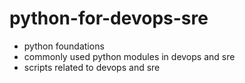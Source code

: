# python-for-devops-sre

- python foundations
- commonly used python modules in devops and sre
- scripts related to devops and sre